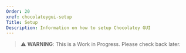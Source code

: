 ```yaml
---
Order: 20
xref: chocolateygui-setup
Title: Setup
Description: Information on how to setup Chocolatey GUI
---
```


> :warning: **WARNING**: This is a Work in Progress. Please check back later.